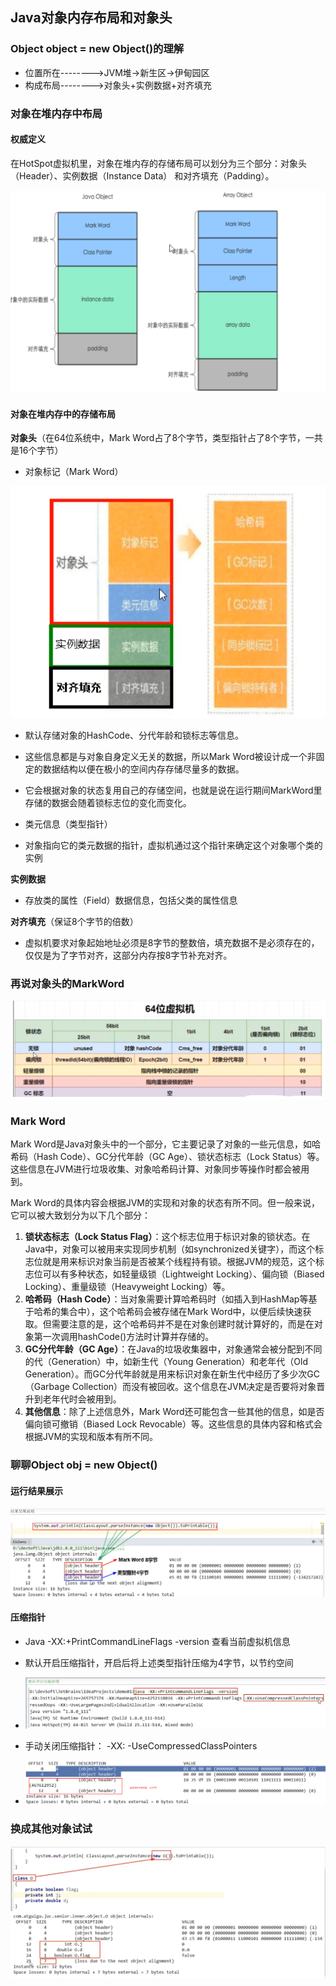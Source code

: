 ## Java对象内存布局和对象头

### Object object = new Object()的理解

- 位置所在-------->JVM堆->新生区->伊甸园区
- 构成布局-------->对象头+实例数据+对齐填充

### 对象在堆内存中布局

#### 权威定义

在HotSpot虚拟机里，对象在堆内存的存储布局可以划分为三个部分：对象头（Header）、实例数据（Instance Data） 和对齐填充（Padding）。

![img](./8.1.1对象内存布局.assets/1681442187170-c371a7b9-fa6a-477a-b7f5-6ea12ce59281-1716975863123-74.png)

#### 对象在堆内存中的存储布局

**对象头**（在64位系统中，Mark Word占了8个字节，类型指针占了8个字节，一共是16个字节）

- 对象标记（Mark Word）

![img](./8.1.1对象内存布局.assets/1681442831019-c219d11a-c62e-4ddc-a378-069a233ed7f3-1716975890424-77.png)

- 默认存储对象的HashCode、分代年龄和锁标志等信息。
- 这些信息都是与对象自身定义无关的数据，所以Mark Word被设计成一个非固定的数据结构以便在极小的空间内存存储尽量多的数据。
- 它会根据对象的状态复用自己的存储空间，也就是说在运行期间MarkWord里存储的数据会随着锁标志位的变化而变化。

- 类元信息（类型指针）

- 对象指向它的类元数据的指针，虚拟机通过这个指针来确定这个对象哪个类的实例

**实例数据**

- 存放类的属性（Field）数据信息，包括父类的属性信息

**对齐填充**（保证8个字节的倍数）

- 虚拟机要求对象起始地址必须是8字节的整数倍，填充数据不是必须存在的，仅仅是为了字节对齐，这部分内存按8字节补充对齐。

### 再说对象头的MarkWord

![img](./8.1.1对象内存布局.assets/1681443457091-02bfb636-4c94-44d4-b56a-99485c94318b-1716975938646-80.png)

### Mark Word

Mark Word是Java对象头中的一个部分，它主要记录了对象的一些元信息，如哈希码（Hash Code）、GC分代年龄（GC Age）、锁状态标志（Lock Status）等。这些信息在JVM进行垃圾收集、对象哈希码计算、对象同步等操作时都会被用到。

Mark Word的具体内容会根据JVM的实现和对象的状态有所不同。但一般来说，它可以被大致划分为以下几个部分：

1. **锁状态标志（Lock Status Flag）**：这个标志位用于标识对象的锁状态。在Java中，对象可以被用来实现同步机制（如synchronized关键字），而这个标志位就是用来标识对象当前是否被某个线程持有锁。根据JVM的规范，这个标志位可以有多种状态，如轻量级锁（Lightweight Locking）、偏向锁（Biased Locking）、重量级锁（Heavyweight Locking）等。
2. **哈希码（Hash Code）**：当对象需要计算哈希码时（如插入到HashMap等基于哈希的集合中），这个哈希码会被存储在Mark Word中，以便后续快速获取。但需要注意的是，这个哈希码并不是在对象创建时就计算好的，而是在对象第一次调用hashCode()方法时计算并存储的。
3. **GC分代年龄（GC Age）**：在Java的垃圾收集器中，对象通常会被分配到不同的代（Generation）中，如新生代（Young Generation）和老年代（Old Generation）。而GC分代年龄就是用来标识对象在新生代中经历了多少次GC（Garbage Collection）而没有被回收。这个信息在JVM决定是否要将对象晋升到老年代时会被用到。
4. **其他信息**：除了上述信息外，Mark Word还可能包含一些其他的信息，如是否偏向锁可撤销（Biased Lock Revocable）等。这些信息的具体内容和格式会根据JVM的实现和版本有所不同。

### 聊聊Object obj = new Object()

#### 运行结果展示

![img](./8.1.1对象内存布局.assets/1681444196164-d7d7c166-59de-42af-ab00-ea9b96b5c6bb-1716975980763-83.png)

#### 压缩指针

- Java -XX:+PrintCommandLineFlags -version 查看当前虚拟机信息
- 默认开启压缩指针，开启后将上述类型指针压缩为4字节，以节约空间

- ![img](./8.1.1对象内存布局.assets/1681444473777-8ef4114e-44a5-4cd7-ab0f-845843b05696-1716975980763-84.png)

- 手动关闭压缩指针： -XX: -UseCompressedClassPointers

- ![img](./8.1.1对象内存布局.assets/1681444812291-4f3c2e48-baec-4ab6-bf6b-e5a105b11d17-1716975980763-85.png)

### 换成其他对象试试

![image.png](./8.1.1对象内存布局.assets/1681444853949-574fc73a-fb08-4c63-a998-d7599c48cd9a.webp)